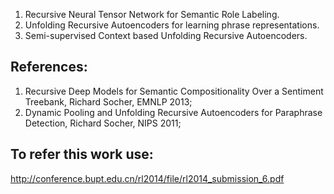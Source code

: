 1. Recursive Neural Tensor Network for Semantic Role Labeling.
2. Unfolding Recursive Autoencoders for learning phrase representations.
3. Semi-supervised Context based Unfolding Recursive Autoencoders. 

References: 
--------------
1. Recursive Deep Models for Semantic Compositionality Over a Sentiment Treebank, Richard Socher, EMNLP 2013;
2. Dynamic Pooling and Unfolding Recursive Autoencoders for Paraphrase Detection, Richard Socher, NIPS 2011;

To refer this work use:
--------------------------
http://conference.bupt.edu.cn/rl2014/file/rl2014_submission_6.pdf
